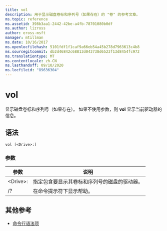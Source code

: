```yaml
---
title: vol
description: 用于显示磁盘卷标和序列号（如果存在）的 "卷" 的参考文章。
ms.topic: reference
ms.assetid: 398b3aa1-2442-42be-a4fb-78701080b0df
ms.author: lizross
author: eross-msft
manager: mtillman
ms.date: 10/16/2017
ms.openlocfilehash: 5101fdf1f1caf9a66eb54a45b278d7963613c4b8
ms.sourcegitcommit: db2d46842c68813d043738d6523f13d8454fc972
ms.translationtype: MT
ms.contentlocale: zh-CN
ms.lasthandoff: 09/10/2020
ms.locfileid: "89636304"
---
```

# <a name="vol"></a>vol



显示磁盘卷标和序列号（如果存在）。  如果不使用参数，则 **vol** 显示当前驱动器的信息。

## <a name="syntax"></a>语法

```
vol [<Drive>:]
```

### <a name="parameters"></a>参数

|参数|说明|
|---------|-----------|
|\<Drive>:|指定包含要显示其卷标和序列号的磁盘的驱动器。|
|/?|在命令提示符下显示帮助。|

## <a name="additional-references"></a>其他参考

- [命令行语法项](command-line-syntax-key.md)
